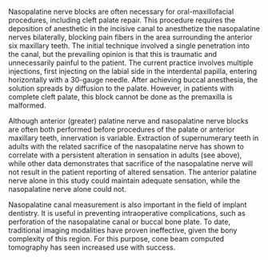 Nasopalatine nerve blocks are often necessary for oral-maxillofacial procedures, including cleft palate repair. This procedure requires the deposition of anesthetic in the incisive canal to anesthetize the nasopalatine nerves bilaterally, blocking pain fibers in the area surrounding the anterior six maxillary teeth. The initial technique involved a single penetration into the canal, but the prevailing opinion is that this is traumatic and unnecessarily painful to the patient. The current practice involves multiple injections, first injecting on the labial side in the interdental papilla, entering horizontally with a 30-gauge needle. After achieving buccal anesthesia, the solution spreads by diffusion to the palate. However, in patients with complete cleft palate, this block cannot be done as the premaxilla is malformed.

Although anterior (greater) palatine nerve and nasopalatine nerve blocks are often both performed before procedures of the palate or anterior maxillary teeth, innervation is variable. Extraction of supernumerary teeth in adults with the related sacrifice of the nasopalatine nerve has shown to correlate with a persistent alteration in sensation in adults (see above), while other data demonstrates that sacrifice of the nasopalatine nerve will not result in the patient reporting of altered sensation. The anterior palatine nerve alone in this study could maintain adequate sensation, while the nasopalatine nerve alone could not.

Nasopalatine canal measurement is also important in the field of implant dentistry. It is useful in preventing intraoperative complications, such as perforation of the nasopalatine canal or buccal bone plate. To date, traditional imaging modalities have proven ineffective, given the bony complexity of this region. For this purpose, cone beam computed tomography has seen increased use with success.